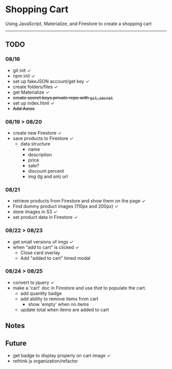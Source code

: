 # Shopping Cart

Using JavaScript, Materialize, and Firestore to create a shopping cart

---
## TODO
### 08/16
- git init &#10003;
- npm init &#10003;
- set up fakeJSON account/get key &#10003;
- create folders/files &#10003;
- get Materialize &#10003;
- ~~create secret keys private repo with `git_secret`~~
- set up index.html &#10003;
- ~~Add Axios~~

### 08/19 > 08/20
- create new Firestore &#10003;
- save products to Firestore &#10003;
  - data structure
    - name
    - description
    - price
    - sale?
    - discount percent
    - img (lg and sm) url

### 08/21
- retrieve products from Firestore and show them on the page &#10003;
- Find dummy product images (110px and 200px) &#10003;
- store images in S3 &#10003;
- set product data in Firestore &#10003;

### 08/22 > 08/23
- get small versions of imgs &#10003;
- when "add to cart" is clicked &#10003;
	- Close card overlay
	- Add "added to cart" timed modal

### 08/24 > 08/25
- convert to jquery &#10003;
- make a 'cart' doc in Firestore and use *that* to populate the cart.
  - add quantity badge
  - add ability to remove items from cart
    - show 'empty' when no items
  - update total when items are added to cart

## Notes

## Future
- get badge to display properly on cart image &#10003;
- rethink js organization/refactor